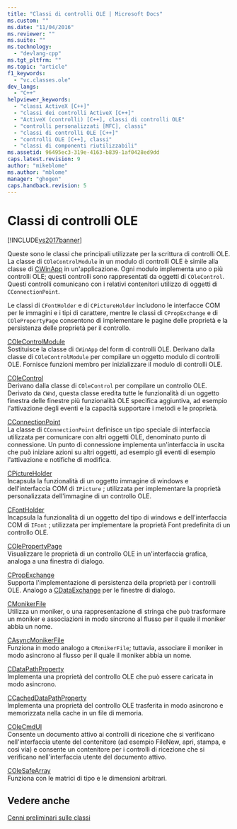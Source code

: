```yaml
---
title: "Classi di controlli OLE | Microsoft Docs"
ms.custom: ""
ms.date: "11/04/2016"
ms.reviewer: ""
ms.suite: ""
ms.technology: 
  - "devlang-cpp"
ms.tgt_pltfrm: ""
ms.topic: "article"
f1_keywords: 
  - "vc.classes.ole"
dev_langs: 
  - "C++"
helpviewer_keywords: 
  - "classi ActiveX [C++]"
  - "classi dei controlli ActiveX [C++]"
  - "ActiveX (controlli) [C++], classi di controlli OLE"
  - "controlli personalizzati [MFC], classi"
  - "classi di controlli OLE [C++]"
  - "controlli OLE [C++], classi"
  - "classi di componenti riutilizzabili"
ms.assetid: 96495ec3-319e-4163-b839-1af0428ed9dd
caps.latest.revision: 9
author: "mikeblome"
ms.author: "mblome"
manager: "ghogen"
caps.handback.revision: 5
---
```

# Classi di controlli OLE
[!INCLUDE[vs2017banner](../assembler/inline/includes/vs2017banner.md)]

Queste sono le classi che principali utilizzate per la scrittura di controlli OLE.  La classe di `COleControlModule` in un modulo di controlli OLE è simile alla classe di [CWinApp](../mfc/reference/cwinapp-class.md) in un'applicazione.  Ogni modulo implementa uno o più controlli OLE; questi controlli sono rappresentati da oggetti di `COleControl`.  Questi controlli comunicano con i relativi contenitori utilizzo di oggetti di `CConnectionPoint`.  
  
 Le classi di `CFontHolder` e di `CPictureHolder` includono le interfacce COM per le immagini e i tipi di carattere, mentre le classi di `CPropExchange` e di `COlePropertyPage` consentono di implementare le pagine delle proprietà e la persistenza delle proprietà per il controllo.  
  
 [COleControlModule](../mfc/reference/colecontrolmodule-class.md)  
 Sostituisce la classe di `CWinApp` del form di controlli OLE.  Derivano dalla classe di `COleControlModule` per compilare un oggetto modulo di controlli OLE.  Fornisce funzioni membro per inizializzare il modulo di controlli OLE.  
  
 [COleControl](../mfc/reference/colecontrol-class.md)  
 Derivano dalla classe di `COleControl` per compilare un controllo OLE.  Derivato da `CWnd`, questa classe eredita tutte le funzionalità di un oggetto finestra delle finestre più funzionalità OLE specifica aggiuntiva, ad esempio l'attivazione degli eventi e la capacità supportare i metodi e le proprietà.  
  
 [CConnectionPoint](../mfc/reference/cconnectionpoint-class.md)  
 La classe di `CConnectionPoint` definisce un tipo speciale di interfaccia utilizzata per comunicare con altri oggetti OLE, denominato punto di connessione.  Un punto di connessione implementa un'interfaccia in uscita che può iniziare azioni su altri oggetti, ad esempio gli eventi di esempio l'attivazione e notifiche di modifica.  
  
 [CPictureHolder](../mfc/reference/cpictureholder-class.md)  
 Incapsula la funzionalità di un oggetto immagine di windows e dell'interfaccia COM di `IPicture` ; utilizzata per implementare la proprietà personalizzata dell'immagine di un controllo OLE.  
  
 [CFontHolder](../mfc/reference/cfontholder-class.md)  
 Incapsula la funzionalità di un oggetto del tipo di windows e dell'interfaccia COM di `IFont` ; utilizzata per implementare la proprietà Font predefinita di un controllo OLE.  
  
 [COlePropertyPage](../mfc/reference/colepropertypage-class.md)  
 Visualizzare le proprietà di un controllo OLE in un'interfaccia grafica, analoga a una finestra di dialogo.  
  
 [CPropExchange](../mfc/reference/cpropexchange-class.md)  
 Supporta l'implementazione di persistenza della proprietà per i controlli OLE.  Analogo a [CDataExchange](../mfc/reference/cdataexchange-class.md) per le finestre di dialogo.  
  
 [CMonikerFile](../mfc/reference/cmonikerfile-class.md)  
 Utilizza un moniker, o una rappresentazione di stringa che può trasformare un moniker e associazioni in modo sincrono al flusso per il quale il moniker abbia un nome.  
  
 [CAsyncMonikerFile](../mfc/reference/casyncmonikerfile-class.md)  
 Funziona in modo analogo a `CMonikerFile`; tuttavia, associare il moniker in modo asincrono al flusso per il quale il moniker abbia un nome.  
  
 [CDataPathProperty](../mfc/reference/cdatapathproperty-class.md)  
 Implementa una proprietà del controllo OLE che può essere caricata in modo asincrono.  
  
 [CCachedDataPathProperty](../mfc/reference/ccacheddatapathproperty-class.md)  
 Implementa una proprietà del controllo OLE trasferita in modo asincrono e memorizzata nella cache in un file di memoria.  
  
 [COleCmdUI](../mfc/reference/colecmdui-class.md)  
 Consente un documento attivo ai controlli di ricezione che si verificano nell'interfaccia utente del contenitore \(ad esempio FileNew, apri, stampa, e così via\) e consente un contenitore per i controlli di ricezione che si verificano nell'interfaccia utente del documento attivo.  
  
 [COleSafeArray](../mfc/reference/colesafearray-class.md)  
 Funziona con le matrici di tipo e le dimensioni arbitrari.  
  
## Vedere anche  
 [Cenni preliminari sulle classi](../mfc/class-library-overview.md)